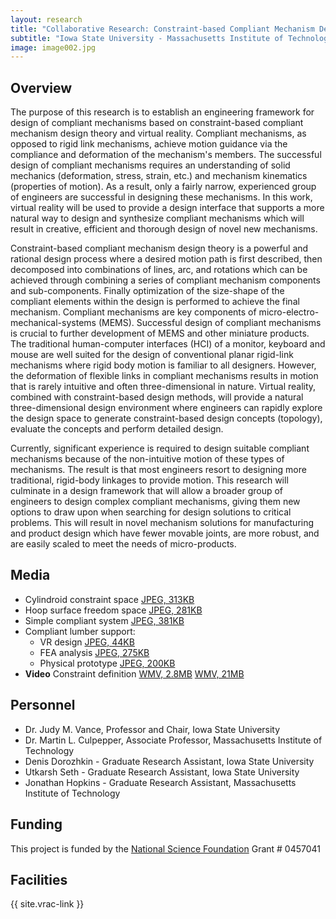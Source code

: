 ```yaml
---
layout: research
title: "Collaborative Research: Constraint-based Compliant Mechanism Design using Virtual Reality as a Design Interface"
subtitle: "Iowa State University - Massachusetts Institute of Technology"
image: image002.jpg
---
```


## Overview
The purpose of this research is to establish an engineering framework
for design of compliant mechanisms based on constraint-based compliant
mechanism design theory and virtual reality. Compliant mechanisms, as
opposed to rigid link mechanisms, achieve motion guidance via the
compliance and deformation of the mechanism's members. The successful
design of compliant mechanisms requires an understanding of solid
mechanics (deformation, stress, strain, etc.) and mechanism kinematics
(properties of motion). As a result, only a fairly narrow, experienced
group of engineers are successful in designing these mechanisms. In
this work, virtual reality will be used to provide a design interface
that supports a more natural way to design and synthesize compliant
mechanisms which will result in creative, efficient and thorough design
of novel new mechanisms.
 
Constraint-based compliant mechanism design theory is a powerful and
rational design process where a desired motion path is first described,
then decomposed into combinations of lines, arc, and rotations which can
be achieved through combining a series of compliant mechanism components
and sub-components. Finally optimization of the size-shape of the
compliant elements within the design is performed to achieve the final
mechanism. Compliant mechanisms are key components of
micro-electro-mechanical-systems (MEMS). Successful design of compliant
mechanisms is crucial to further development of MEMS and other miniature
products. The traditional human-computer interfaces (HCI) of a monitor,
keyboard and mouse are well suited for the design of conventional planar
rigid-link mechanisms where rigid body motion is familiar to all
designers. However, the deformation of flexible links in compliant
mechanisms results in motion that is rarely intuitive and often
three-dimensional in nature. Virtual reality, combined with
constraint-based design methods, will provide a natural
three-dimensional design environment where engineers can rapidly explore
the design space to generate constraint-based design concepts
(topology), evaluate the concepts and perform detailed design.
 
Currently, significant experience is required to design suitable
compliant mechanisms because of the non-intuitive motion of these types
of mechanisms. The result is that most engineers resort to designing
more traditional, rigid-body linkages to provide motion. This research
will culminate in a design framework that will allow a broader group of
engineers to design complex compliant mechanisms, giving them new
options to draw upon when searching for design solutions to critical
problems. This will result in novel mechanism solutions for
manufacturing and product design which have fewer movable joints, are
more robust, and are easily scaled to meet the needs of micro-products.


## Media
- Cylindroid constraint space [JPEG, 313KB](Cylindroid.jpg)
- Hoop surface freedom space [JPEG, 281KB](Hoop_surface.jpg)
- Simple compliant system [JPEG, 381KB](Design.jpg)
- Compliant lumber support:
    - VR design [JPEG, 44KB](Lumbar_VR.jpg)
    - FEA analysis [JPEG, 275KB](Lumbar_FEA.jpg)
    - Physical prototype [JPEG, 200KB](Lumbar_Physical.jpg)
- **Video** Constraint definition [WMV, 2.8MB](constraint_interaction_low_bitrate.wmv) [WMV, 21MB](constraint_interaction_high_bitrate.wmv)

## Personnel
- Dr. Judy M. Vance, Professor and Chair, Iowa State University
- Dr. Martin L. Culpepper, Associate Professor, Massachusetts Institute of Technology
- Denis Dorozhkin - Graduate Research Assistant, Iowa State University
- Utkarsh Seth - Graduate Research Assistant, Iowa State University
- Jonathan Hopkins - Graduate Research Assistant, Massachusetts Institute of Technology

## Funding
This project is funded by the [National Science Foundation](http://www.nsf.gov) Grant # 0457041

## Facilities
{{ site.vrac-link }}
